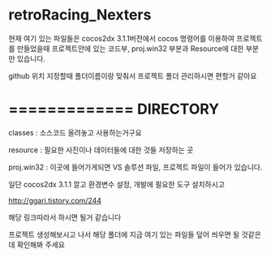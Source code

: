retroRacing_Nexters
===================


현재 여기 있는 파일들은 
cocos2dx 3.1.1버전에서 cocos 명령어를 이용하여 프로젝트를 만들었을때
프로젝트안에 있는 코드부, proj.win32 부분과 Resource에 대한 부분만 있습니다.

github 위치 지정할때 폴더이름이랑 맞춰서 프로젝트 폴더 관리하시면 편할거 같아요

=============
DIRECTORY
=============
classes :  소스코드 올려놓고 사용하는거구요

resource : 필요한 사진이나 데이터들에 대한 것들 저장하는 곳

proj.win32 : 이곳에 들어가게되면 VS 솔루션 파일, 프로젝트 파일이 들어가 있습니다.



일단 cocos2dx 3.1.1 깔고 환경변수 설정, 개발에 필요한 도구 설치하시고

http://ggari.tistory.com/244

해당 링크따라서 하시면 될거 같습니다

프로젝트 생성해보시고 나서 해당 폴더에 지금 여기 있는 파일들 덮어 씌우면 될 것같은데
확인해봐 주세요

